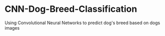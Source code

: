 # CNN-Dog-Breed-Classification
Using Convolutional Neural Networks to predict dog's breed based on dogs images
